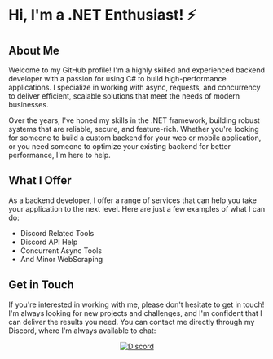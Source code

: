 # Hi, I'm a .NET Enthusiast! :zap:

## About Me

Welcome to my GitHub profile! I'm a highly skilled and experienced backend developer with a passion for using C# to build high-performance applications. I specialize in working with async, requests, and concurrency to deliver efficient, scalable solutions that meet the needs of modern businesses.

Over the years, I've honed my skills in the .NET framework, building robust systems that are reliable, secure, and feature-rich. Whether you're looking for someone to build a custom backend for your web or mobile application, or you need someone to optimize your existing backend for better performance, I'm here to help.

## What I Offer

As a backend developer, I offer a range of services that can help you take your application to the next level. Here are just a few examples of what I can do:

- Discord Related Tools
- Discord API Help
- Concurrent Async Tools
- And Minor WebScraping

## Get in Touch

If you're interested in working with me, please don't hesitate to get in touch! I'm always looking for new projects and challenges, and I'm confident that I can deliver the results you need. You can contact me directly through my Discord, where I'm always available to chat:

<div align="center">
  
  [![Discord](https://img.shields.io/badge/Discord-Online-blue?logo=discord)](https://discord.com/users/1096450883992158350)
  
</div>

